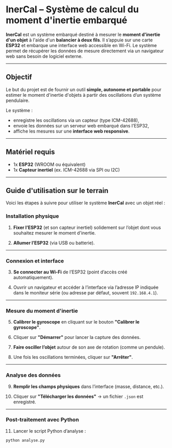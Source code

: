 # InerCal – Système de calcul du moment d'inertie embarqué

**InerCal** est un système embarqué destiné à mesurer le **moment d'inertie d'un objet** à l'aide d'un **balancier à deux fils**. Il s’appuie sur une carte **ESP32** et embarque une interface web accessible en Wi-Fi. Le système permet de récupérer les données de mesure directement via un navigateur web sans besoin de logiciel externe.

---

## Objectif

Le but du projet est de fournir un outil **simple, autonome et portable** pour estimer le moment d'inertie d'objets à partir des oscillations d’un système pendulaire.

Le système :

- enregistre les oscillations via un capteur (type ICM-42688),
- envoie les données sur un serveur web embarqué dans l’ESP32,
- affiche les mesures sur une **interface web responsive**.

---

## Matériel requis

- 1x **ESP32** (WROOM ou équivalent)
- 1x **Capteur inertiel** (ex. ICM-42688 via SPI ou I2C)

---

## Guide d'utilisation sur le terrain

Voici les étapes à suivre pour utiliser le système **InerCal** avec un objet réel :

### Installation physique

1. **Fixer l’ESP32** (et son capteur inertiel) solidement sur l’objet dont vous souhaitez mesurer le moment d'inertie.

2. **Allumer l’ESP32** (via USB ou batterie).

---

### Connexion et interface

3. **Se connecter au Wi-Fi** de l’ESP32 (point d’accès créé automatiquement).

4. Ouvrir un navigateur et accéder à l’interface via l’adresse IP indiquée dans le moniteur série (ou adresse par défaut, souvent `192.168.4.1`).

---

### Mesure du moment d'inertie

5. **Calibrer le gyroscope** en cliquant sur le bouton **"Calibrer le gyroscope"**.

6. Cliquer sur **"Démarrer"** pour lancer la capture des données.

7. **Faire osciller l’objet** autour de son axe de rotation (comme un pendule).

8. Une fois les oscillations terminées, cliquer sur **"Arrêter"**.

---

### Analyse des données

9. **Remplir les champs physiques** dans l’interface (masse, distance, etc.).

10. Cliquer sur **"Télécharger les données"** → un fichier `.json` est enregistré.

---

### Post-traitement avec Python

11. Lancer le script Python d’analyse :

```bash
python analyse.py


